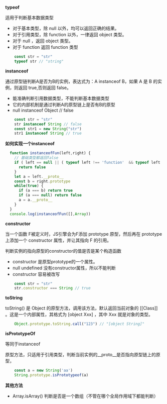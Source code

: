 **typeof**

适用于判断基本数据类型

- 对于基本类型，除 null 以外，均可以返回正确的结果。
- 对于引用类型，除 function 以外，一律返回 object 类型。
- 对于 null ，返回 object 类型。
- 对于 function 返回  function 类型

```javascript
    const str = "str"
    typeof str // "string"
```

**instanceof**

通过原型链判断A是否为B的实例，表达式为：A instanceof B，如果 A 是 B 的实例，则返回 true,否则返回 false。

- 能准确判断引用数据类型，不能判断基本数据类型
- 它的内部机制是通过判断A的原型链上是否有B的原型
- null instanceof Object // false
  
```javascript
    const str = "str"
    str instanceof String // false
    const str1 = new String("str")
    str1 instanceof String // true
```

**如何实现一个instanceof**

```javascript
  function instanceofFun(left,right) {
    // 基础类型都返回false
    if ( left == null || ( typeof left !== 'function'  && typeof left !== 'object')) {
      return false
    }
    let a = left.__proto__
    const b = right.prototype
    while(true) {
      if (a === b) return true
      if (a === null) return false
      a = a.__proto__
    }
  }
  console.log(instanceofFun([],Array))
```

**constructor**

当一个函数 F被定义时，JS引擎会为F添加 prototype 原型，然后再在 prototype上添加一个 constructor 属性，并让其指向 F 的引用。

判断实例的指向原型的constructor的值是否是某个构造函数

- constructor 是原型prototype的一个属性。
- null undefined 没有constructor属性，所以不能判断
- constructor 容易被改写
  
```javascript
    const str = "str"
    str.constructor === String // true
```

**toString**

toString() 是 Object 的原型方法，调用该方法，默认返回当前对象的 [[Class]] 。这是一个内部属性，其格式为 [object Xxx] ，其中 Xxx 就是对象的类型。
  
```javascript
    Object.prototype.toString.call("123") // "[object String]"
```

**isPrototypeOf**

等同于instanceof

原型方法，只适用于引用类型，判断当前实例的__proto__是否指向原型链上的原型，

```javascript
    const a = new String('aa')
    String.prototype.isPrototypeof(a)
```

**其他方法**

- Array.isArray() 判断是否是一个数组（不管在哪个全局作用域下都能判断）
